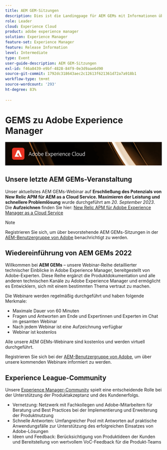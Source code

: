 ```yaml
---
title: AEM GEM-Sitzungen
description: Dies ist die Landingpage für AEM GEMs mit Informationen über die Webinar-Reihe und Informationen zur Registrierung und zu früheren und kommenden Webinaren
role: Leader
cloud: Experience Cloud
product: adobe experience manager
solution: Experience Manager
feature-set: Experience Manager
feature: Release Information
level: Intermediate
type: Event
user-guide-description: AEM GEM-Sitzungen
exl-id: f46a8439-e9bf-4828-84f9-0e3d9aae6d90
source-git-commit: 1792dc318643aec2c12613f621361d72a7a918b1
workflow-type: tm+mt
source-wordcount: '293'
ht-degree: 83%

---
```


# GEMS zu Adobe Experience Manager

<img alt="Digitale Erlebnisse" src="./assets/ADX_Gems.png"/>

## Unsere letzte AEM GEMs-Veranstaltung

<!--  Remove the comment marks, and put the upcoming event in the below table

<table style="max-width: 1214px;">
<tr>
  <td style="vertical-align: top;">
    <a href="https://www.youtube.com/watch?v=f1T9XU9TCJU">
      <img alt="Experience League LIVE Oct 25" src="assets/Oct25_2022_exl_live_banner_web_1920_WebBanner.png">
    </a>
    <div>
      <a href="https://www.youtube.com/watch?v=f1T9XU9TCJU">
        <strong>Deliver the right offer at the right time with decision management</strong>
      </a>
      <br/><em>with Sandra Hausmann, Ben Tepfer, Brandon Poyfair, and Jason Hickey</em>
      <br/><em>October 25, 2022</em>
    </div>
  </td>
</tr>
</table>

-->
Unser aktuellstes AEM GEMs-Webinar auf **Erschließung des Potenzials von New Relic APM für AEM as a Cloud Service. Maximieren der Leistung und schnellere Problemlösung** wurde durchgeführt am *20. September 2023*.
Die **Aufzeichnen** finden Sie hier: [New Relic APM für Adobe Experience Manager as a Cloud Service](/help/experience-manager-gems/gems2023/newrelic-apm-for-aem-cloud-service.md)

>[!NOTE]
>
> Registrieren Sie sich, um über bevorstehende AEM GEMs-Sitzungen in der [AEM-Benutzergruppe von Adobe](https://aem-augs.adobe.com/) benachrichtigt zu werden.

## Wiedereinführung von AEM GEMs 2022

Willkommen bei **AEM GEMs** – unsere Webinar-Reihe detaillierter technischer Einblicke in Adobe Experience Manager, bereitgestellt von Adobe-Experten. Diese Reihe ergänzt die Produktdokumentation und alle anderen technischen Kanäle zu Adobe Experience Manager und ermöglicht es Entwicklern, sich mit einem bestimmten Thema vertraut zu machen.

Die Webinare werden regelmäßig durchgeführt und haben folgende Merkmale:

* Maximale Dauer von 60 Minuten
* Fragen und Antworten am Ende und Expertinnen und Experten im Chat im gesamten Webinar
* Nach jedem Webinar ist eine Aufzeichnung verfügbar
* Webinar ist kostenlos

Alle unsere AEM GEMs-Webinare sind kostenlos und werden virtuell durchgeführt.

Registrieren Sie sich bei der [AEM-Benutzergruppe von Adobe](https://aem-augs.adobe.com/), um über unsere kommenden Webinare informiert zu werden.

## Experience League-Community

Unsere [Experience Manager-Community](https://experienceleaguecommunities.adobe.com/t5/adobe-experience-manager/ct-p/adobe-experience-manager-community?profile.language=de) spielt eine entscheidende Rolle bei der Unterstützung der Produktakzeptanz und des Kundenerfolgs.

* Vernetzung: Netzwerk mit Fachkollegen und Adobe-Mitarbeitern für Beratung und Best Practices bei der Implementierung und Erweiterung der Produktnutzung
* Schnelle Antworten: Umfangreicher Pool mit Antworten auf praktische Anwendungsfälle zur Unterstützung des erfolgreichen Einsatzes von Adobe-Lösungen
* Ideen und Feedback: Berücksichtigung von Produktideen der Kunden und Bereitstellung von wertvollem VoC-Feedback für die Produkt-Teams
